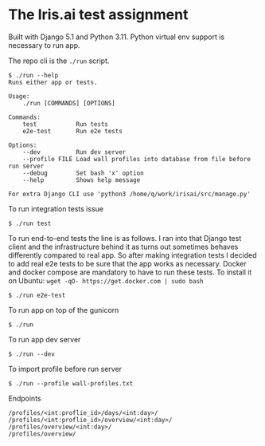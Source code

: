 # The Iris.ai test assignment

Built with Django 5.1 and Python 3.11. 
Python virtual env support is necessary to run app.

The repo cli is the `./run` script.
```text
$ ./run --help
Runs either app or tests.

Usage:
    ./run [COMMANDS] [OPTIONS]

Commands:
    test           Run tests
    e2e-test       Run e2e tests

Options:
    --dev          Run dev server
    --profile FILE Load wall profiles into database from file before run server
    --debug        Set bash 'x' option
    --help         Shows help message

For extra Django CLI use 'python3 /home/q/work/irisai/src/manage.py'
```

To run integration tests issue

```text
$ ./run test
```

To run end-to-end tests the line is as follows. 
I ran into that Django test client and the infrastructure behind it 
as turns out sometimes behaves differently compared to real app. 
So after making integration tests I decided to add real e2e tests 
to be sure that the app works as necessary.
Docker and docker compose are mandatory to have to run these tests.
To install it on Ubuntu: `wget -qO- https://get.docker.com | sudo bash`

```
$ ./run e2e-test
```

To run app on top of the gunicorn
```
$ ./run
```


To run app dev server
```
$ ./run --dev
```

To import profile before run server
```
$ ./run --profile wall-profiles.txt
```

Endpoints
```text
/profiles/<int:proflie_id>/days/<int:day>/
/profiles/<int:proflie_id>/overview/<int:day>/
/profiles/overview/<int:day>/
/profiles/overview/
```